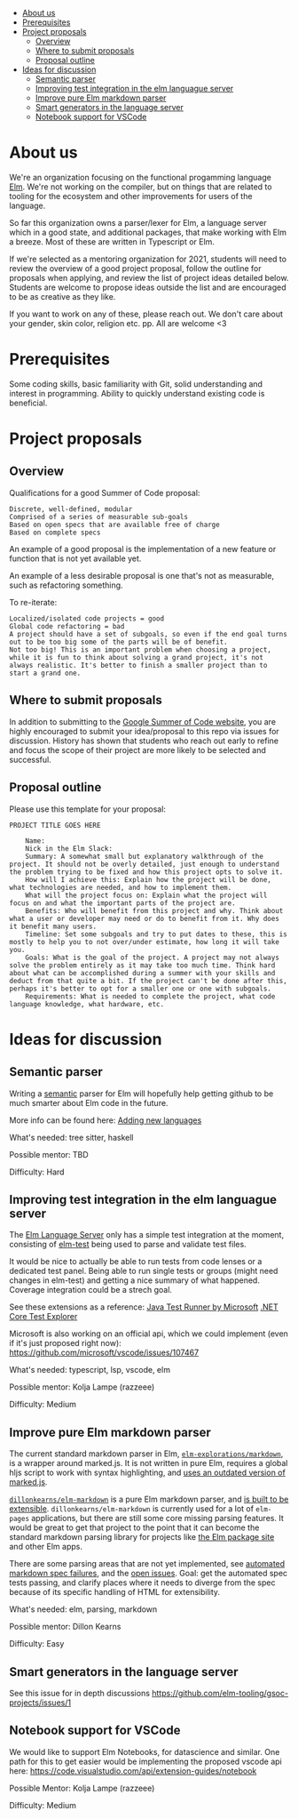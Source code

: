 - [About us](#about-us)
- [Prerequisites](#prerequisites)
- [Project proposals](#project-proposals)
  * [Overview](#overview)
  * [Where to submit proposals](#where-to-submit-proposals)
  * [Proposal outline](#proposal-outline)
- [Ideas for discussion](#ideas-for-discussion)
  * [Semantic parser](#semantic-parser)
  * [Improving test integration in the elm languague server](#improving-test-integration-in-the-elm-languague-server)
  * [Improve pure Elm markdown parser](#improve-pure-elm-markdown-parser)
  * [Smart generators in the language server](#smart-generators-in-the-language-server)
  * [Notebook support for VSCode](#notebook-support-for-vscode)

# About us

We're an organization focusing on the functional progamming language [Elm](https://elm-lang.org/). We're not working on the compiler, but on things that are related to tooling for the ecosystem and other improvements for users of the language.

So far this organization owns a parser/lexer for Elm, a language server which in a good state, and additional packages, that make working with Elm a breeze. Most of these are written in Typescript or Elm.

If we're selected as a mentoring organization for 2021, students will need to review the overview of a good project proposal, follow the outline for proposals when applying, and review the list of project ideas detailed below. Students are welcome to propose ideas outside the list and are encouraged to be as creative as they like.

If you want to work on any of these, please reach out. We don't care about your gender, skin color, religion etc. pp. 
All are welcome <3

# Prerequisites
Some coding skills, basic familiarity with Git, solid understanding and interest in programming. Ability to quickly understand existing code is beneficial. 

# Project proposals

## Overview
Qualifications for a good Summer of Code proposal:

    Discrete, well-defined, modular
    Comprised of a series of measurable sub-goals
    Based on open specs that are available free of charge
    Based on complete specs

An example of a good proposal is the implementation of a new feature or function that is not yet available yet.

An example of a less desirable proposal is one that's not as measurable, such as refactoring something.

To re-iterate:

    Localized/isolated code projects = good
    Global code refactoring = bad
    A project should have a set of subgoals, so even if the end goal turns out to be too big some of the parts will be of benefit.
    Not too big! This is an important problem when choosing a project, while it is fun to think about solving a grand project, it's not always realistic. It's better to finish a smaller project than to start a grand one.
    
## Where to submit proposals
In addition to submitting to the [Google Summer of Code website](https://summerofcode.withgoogle.com/), you are highly encouraged to submit your idea/proposal to this repo via issues for discussion. History has shown that students who reach out early to refine and focus the scope of their project are more likely to be selected and successful.

## Proposal outline
Please use this template for your proposal:
```
PROJECT TITLE GOES HERE

    Name:
    Nick in the Elm Slack:
    Summary: A somewhat small but explanatory walkthrough of the project. It should not be overly detailed, just enough to understand the problem trying to be fixed and how this project opts to solve it.
    How will I achieve this: Explain how the project will be done, what technologies are needed, and how to implement them.
    What will the project focus on: Explain what the project will focus on and what the important parts of the project are.
    Benefits: Who will benefit from this project and why. Think about what a user or developer may need or do to benefit from it. Why does it benefit many users.
    Timeline: Set some subgoals and try to put dates to these, this is mostly to help you to not over/under estimate, how long it will take you.
    Goals: What is the goal of the project. A project may not always solve the problem entirely as it may take too much time. Think hard about what can be accomplished during a summer with your skills and deduct from that quite a bit. If the project can't be done after this, perhaps it's better to opt for a smaller one or one with subgoals.
    Requirements: What is needed to complete the project, what code language knowledge, what hardware, etc.
```

# Ideas for discussion

## Semantic parser
Writing a [semantic](https://github.com/github/semantic) parser for Elm will hopefully help getting github to be much smarter about Elm code in the future.

More info can be found here: [Adding new languages](https://github.com/github/semantic/blob/master/docs/adding-new-languages.md)

What's needed: tree sitter, haskell

Possible mentor: TBD

Difficulty: Hard


## Improving test integration in the elm languague server
The [Elm Language Server](https://github.com/elm-tooling/elm-language-server) only has a simple test integration at the moment, consisting of [elm-test](https://github.com/rtfeldman/node-test-runner) being used to parse and validate test files. 

It would be nice to actually be able to run tests from code lenses or a dedicated test panel. Being able to run single tests or groups (might need changes in elm-test) and getting a nice summary of what happened. Coverage integration could be a strech goal.

See these extensions as a reference:
[Java Test Runner by Microsoft](https://marketplace.visualstudio.com/items?itemName=vscjava.vscode-java-test)
[.NET Core Test Explorer](https://marketplace.visualstudio.com/items?itemName=formulahendry.dotnet-test-explorer)

Microsoft is also working on an official api, which we could implement (even if it's just proposed right now): https://github.com/microsoft/vscode/issues/107467

What's needed: typescript, lsp, vscode, elm

Possible mentor: Kolja Lampe (razzeee)

Difficulty: Medium

## Improve pure Elm markdown parser
The current standard markdown parser in Elm, [`elm-explorations/markdown`](http://github.com/elm-explorations/markdown), is a wrapper around marked.js. It is not written in pure Elm, requires a global hljs script to work with syntax highlighting, and [uses an outdated version of marked.js](https://github.com/elm-explorations/markdown/issues/6).

[`dillonkearns/elm-markdown`](https://github.com/dillonkearns/elm-markdown) is a pure Elm markdown parser, and [is built to be extensible](https://elm-pages.com/blog/extensible-markdown-parsing-in-elm). `dillonkearns/elm-markdown` is currently used for a lot of `elm-pages` applications, but there are still some core missing parsing features. It would be great to get that project to the point that it can become the standard markdown parsing library for projects like [the Elm package site](https://github.com/elm/package.elm-lang.org/blob/6e004897f23ffeb71b5d283f1d0042b64ff20a41/src/frontend/Utils/Markdown.elm#L7-L14) and other Elm apps.

There are some parsing areas that are not yet implemented, see [automated markdown spec failures](https://github.com/dillonkearns/elm-markdown/tree/master/test-results/failing/GFM), and the [open issues](https://github.com/dillonkearns/elm-markdown/issues). Goal: get the automated spec tests passing, and clarify places where it needs to diverge from the spec because of its specific handling of HTML for extensibility.

What's needed: elm, parsing, markdown

Possible mentor: Dillon Kearns

Difficulty: Easy


## Smart generators in the language server
See this issue for in depth discussions https://github.com/elm-tooling/gsoc-projects/issues/1


## Notebook support for VSCode
We would like to support Elm Notebooks, for datascience and similar. One path for this to get easier would be implementing the proposed vscode api here: https://code.visualstudio.com/api/extension-guides/notebook

Possible Mentor: Kolja Lampe (razzeee)

Difficulty: Medium
